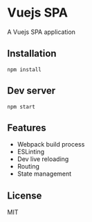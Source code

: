 # Vuejs SPA

A Vuejs SPA application

## Installation

`npm install`

## Dev server

`npm start`

## Features

- Webpack build process
- ESLinting
- Dev live reloading
- Routing
- State management


## License

MIT
